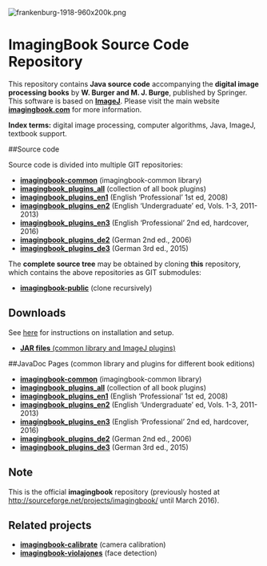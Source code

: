 ![frankenburg-1918-960x200k.png](https://github.com/repo/8Gjapq/images/443892583-frankenburg-1918-960x200k.png)

# ImagingBook Source Code Repository

This repository contains **Java source code** accompanying the 
**digital image processing books** by **W. Burger and M. J. Burge**, 
published by Springer. This software is based on **[ImageJ](http://rsbweb.nih.gov/ij/index.html)**.
Please visit the main website **[imagingbook.com](https://imagingbook.com/)** for more information.

**Index terms:** digital image processing, computer algorithms, Java, ImageJ, textbook support.

##Source code

Source code is divided into multiple GIT repositories:

* **[imagingbook-common](https://github.com/imagingbook/imagingbook-common)** (imagingbook-common library)
* **[imagingbook_plugins_all](https://github.com/imagingbook/imagingbook-plugins-all/src)** (collection of all book plugins)
* **[imagingbook_plugins_en1](https://github.com/imagingbook/imagingbook-plugins-en1/src)** (English ‘Professional’ 1st ed, 2008)
* **[imagingbook_plugins_en2](https://github.com/imagingbook/imagingbook-plugins-en2/src)** (English ‘Undergraduate’ ed, Vols. 1-3, 2011-2013)
* **[imagingbook_plugins_en3](https://github.com/imagingbook/imagingbook-plugins-en3/src)** (English ‘Professional’ 2nd ed, hardcover, 2016)
* **[imagingbook_plugins_de2](https://github.com/imagingbook/imagingbook-plugins-de2/src)** (German 2nd ed., 2006)
* **[imagingbook_plugins_de3](https://github.com/imagingbook/imagingbook-plugins-de3/src)** (German 3rd ed., 2015)

The **complete source tree** may be obtained by cloning **this** repository, which contains
the above repositories as GIT submodules:

* **[imagingbook-public](https://github.com/imagingbook/imagingbook-public/src)** (clone recursively)


## Downloads

See [here](https://github.com/imagingbook/imagingbook-public/wiki/Installation%20and%20setup)
for instructions on installation and setup.

* [**JAR files** (common library and ImageJ plugins)](https://bitbucket.org/imagingbook/imagingbook-public/downloads)



##JavaDoc Pages (common library and plugins for different book editions)

* **[imagingbook-common](http://imagingbook.github.com/docs/javadoc/imagingbook-common)** (imagingbook-common library)
* **[imagingbook_plugins_all](http://imagingbook.github.com/docs/javadoc/imagingbook_plugins_all)** (collection of all book plugins)
* **[imagingbook_plugins_en1](http://imagingbook.github.com/docs/javadoc/imagingbook_plugins_en1)** (English ‘Professional’ 1st ed, 2008)
* **[imagingbook_plugins_en2](http://imagingbook.github.com/docs/javadoc/imagingbook_plugins_en2)** (English ‘Undergraduate’ ed, Vols. 1-3, 2011-2013)
* **[imagingbook_plugins_en3](http://imagingbook.github.com/docs/javadoc/imagingbook_plugins_en3)** (English ‘Professional’ 2nd ed, hardcover, 2016)
* **[imagingbook_plugins_de2](http://imagingbook.github.com/docs/javadoc/imagingbook_plugins_de2)** (German 2nd ed., 2006)
* **[imagingbook_plugins_de3](http://imagingbook.github.com/docs/javadoc/imagingbook_plugins_de3)** (German 3rd ed., 2015)


## Note

This is the official **imagingbook** repository (previously hosted at http://sourceforge.net/projects/imagingbook/ until March 2016).

## Related projects

* **[imagingbook-calibrate](https://github.com/imagingbook/imagingbook-calibrate)** (camera calibration)
* **[imagingbook-violajones](https://github.com/imagingbook/imagingbook-violajones)** (face detection)
